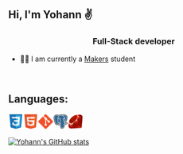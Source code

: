 <h2>Hi, I'm Yohann ✌️</h2>
<h3 align ="center">Full-Stack developer</h3>

- 👨‍💻 I am currently a <a href="https://makers.tech/">Makers</a> student
<br>
<h2>Languages:</h2>
<p aligh="left"><a href="https://www.w3schools.com/css/"><img src="https://github.com/devicons/devicon/blob/master/icons/css3/css3-original.svg" alt="css3" width="30"></a><a href="https://www.w3schools.com/html/"><img src="https://github.com/devicons/devicon/blob/master/icons/html5/html5-original.svg" alt="html5" width="30"></a><a href="https://git-scm.com/"><img src="https://github.com/devicons/devicon/blob/master/icons/git/git-original.svg" alt="git" width="30"></a><a href="https://www.postgresql.org/"><img src="https://github.com/devicons/devicon/blob/master/icons/postgresql/postgresql-original.svg" alt="postgresql" width="30"></a><a href="https://www.ruby-lang.org/en/"><img src="https://github.com/devicons/devicon/blob/master/icons/ruby/ruby-original.svg" alt="ruby" width="30"></a></p>

[![Yohann's GitHub stats](https://github-readme-stats.vercel.app/api?username=YohannTisserand&show_icons=true&theme=radical)](https://github.com/YohannTisserand/github-readme-stats)
